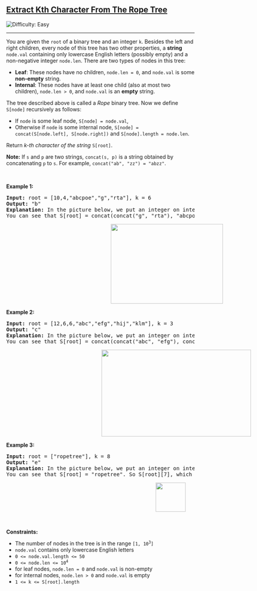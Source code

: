<h2><a href="https://leetcode.com/problems/extract-kth-character-from-the-rope-tree">Extract Kth Character From The Rope Tree</a></h2> <img src='https://img.shields.io/badge/Difficulty-Easy-brightgreen' alt='Difficulty: Easy' /><hr><p>You are given the <code>root</code> of a binary tree and an integer <code>k</code>. Besides the left and right children, every node of this tree has two other properties, a <strong>string</strong> <code>node.val</code> containing only lowercase English letters (possibly empty) and a non-negative integer <code>node.len</code>. There are two types of nodes in this tree:</p>

<ul>
	<li><strong>Leaf</strong>: These nodes have no children, <code>node.len = 0</code>, and <code>node.val</code> is some <strong>non-empty</strong> string.</li>
	<li><strong>Internal</strong>: These nodes have at least one child (also at most two children), <code>node.len &gt; 0</code>, and <code>node.val</code> is an <strong>empty</strong> string.</li>
</ul>

<p>The tree described above is called a <em>Rope</em> binary tree. Now we define <code>S[node]</code> recursively as follows:</p>

<ul>
	<li>If <code>node</code> is some leaf node, <code>S[node] = node.val</code>,</li>
	<li>Otherwise if <code>node</code> is some internal node, <code>S[node] = concat(S[node.left], S[node.right])</code> and <code>S[node].length = node.len</code>.</li>
</ul>

<p>Return<em> k-th character of the string</em> <code>S[root]</code>.</p>

<p><strong>Note:</strong> If <code>s</code> and <code>p</code> are two strings, <code>concat(s, p)</code> is a string obtained by concatenating <code>p</code> to <code>s</code>. For example, <code>concat(&quot;ab&quot;, &quot;zz&quot;) = &quot;abzz&quot;</code>.</p>

<p>&nbsp;</p>
<p><strong class="example">Example 1:</strong></p>

<pre>
<strong>Input:</strong> root = [10,4,&quot;abcpoe&quot;,&quot;g&quot;,&quot;rta&quot;], k = 6
<strong>Output:</strong> &quot;b&quot;
<strong>Explanation:</strong> In the picture below, we put an integer on internal nodes that represents node.len, and a string on leaf nodes that represents node.val.
You can see that S[root] = concat(concat(&quot;g&quot;, &quot;rta&quot;), &quot;abcpoe&quot;) = &quot;grtaabcpoe&quot;. So S[root][5], which represents 6th character of it, is equal to &quot;b&quot;.
</pre>

<p><img alt="" src="https://assets.leetcode.com/uploads/2023/05/14/example1.png" style="width: 300px; height: 213px; margin-left: 280px; margin-right: 280px;" /></p>

<p><strong class="example">Example 2:</strong></p>

<pre>
<strong>Input:</strong> root = [12,6,6,&quot;abc&quot;,&quot;efg&quot;,&quot;hij&quot;,&quot;klm&quot;], k = 3
<strong>Output:</strong> &quot;c&quot;
<strong>Explanation:</strong> In the picture below, we put an integer on internal nodes that represents node.len, and a string on leaf nodes that represents node.val.
You can see that S[root] = concat(concat(&quot;abc&quot;, &quot;efg&quot;), concat(&quot;hij&quot;, &quot;klm&quot;)) = &quot;abcefghijklm&quot;. So S[root][2], which represents the 3rd character of it, is equal to &quot;c&quot;.
</pre>

<p><img alt="" src="https://assets.leetcode.com/uploads/2023/05/14/example2.png" style="width: 400px; height: 232px; margin-left: 255px; margin-right: 255px;" /></p>

<p><strong class="example">Example 3:</strong></p>

<pre>
<strong>Input:</strong> root = [&quot;ropetree&quot;], k = 8
<strong>Output:</strong> &quot;e&quot;
<strong>Explanation:</strong> In the picture below, we put an integer on internal nodes that represents node.len, and a string on leaf nodes that represents node.val.
You can see that S[root] = &quot;ropetree&quot;. So S[root][7], which represents 8th character of it, is equal to &quot;e&quot;.
</pre>

<p><img alt="" src="https://assets.leetcode.com/uploads/2023/05/14/example3.png" style="width: 80px; height: 78px; margin-left: 400px; margin-right: 400px;" /></p>

<p>&nbsp;</p>
<p><strong>Constraints:</strong></p>

<ul>
	<li>The number of nodes in the tree is in the range <code>[1, 10<sup>3</sup>]</code></li>
	<li><code>node.val</code> contains only lowercase English letters</li>
	<li><code>0 &lt;= node.val.length &lt;= 50</code></li>
	<li><code>0 &lt;= node.len &lt;= 10<sup>4</sup></code></li>
	<li>for leaf nodes, <code>node.len = 0</code> and <code>node.val</code> is non-empty</li>
	<li>for internal nodes, <code>node.len &gt; 0</code> and <code>node.val</code> is empty</li>
	<li><code>1 &lt;= k &lt;= S[root].length</code></li>
</ul>
